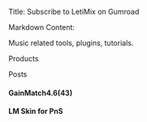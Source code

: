 Title: Subscribe to LetiMix on Gumroad

Markdown Content:

Music related tools, plugins, tutorials.

Products

Posts

#### GainMatch4.6(43)

#### LM Skin for PnS
